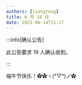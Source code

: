 ```yaml
---
authors: [liangtong]
title: 6 月 14 日
date: 2021-06-14T11:17
---
```


:::info[确认公告]

此公告要求 19 人确认收到。

:::

端午节快乐！✿✿ヽ(°▽°)ノ✿
